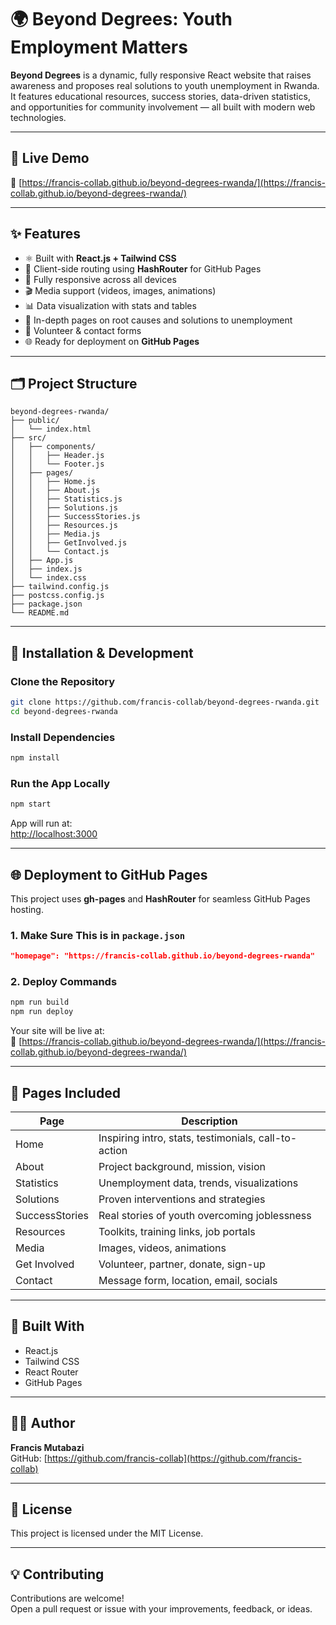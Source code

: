 # 🌍 Beyond Degrees: Youth Employment Matters

**Beyond Degrees** is a dynamic, fully responsive React website that raises awareness and proposes real solutions to youth unemployment in Rwanda. It features educational resources, success stories, data-driven statistics, and opportunities for community involvement — all built with modern web technologies.

---

## 📌 Live Demo

🔗 [https://francis-collab.github.io/beyond-degrees-rwanda/](https://francis-collab.github.io/beyond-degrees-rwanda/)

---

## ✨ Features

- ⚛️ Built with **React.js + Tailwind CSS**  
- 🔀 Client-side routing using **HashRouter** for GitHub Pages  
- 📱 Fully responsive across all devices  
- 🎬 Media support (videos, images, animations)  
- 📊 Data visualization with stats and tables  
- 🧠 In-depth pages on root causes and solutions to unemployment  
- 💬 Volunteer & contact forms  
- 🌐 Ready for deployment on **GitHub Pages**  

---

## 🗂️ Project Structure

```
beyond-degrees-rwanda/
├── public/
│   └── index.html
├── src/
│   ├── components/
│   │   ├── Header.js
│   │   └── Footer.js
│   ├── pages/
│   │   ├── Home.js
│   │   ├── About.js
│   │   ├── Statistics.js
│   │   ├── Solutions.js
│   │   ├── SuccessStories.js
│   │   ├── Resources.js
│   │   ├── Media.js
│   │   ├── GetInvolved.js
│   │   └── Contact.js
│   ├── App.js
│   ├── index.js
│   └── index.css
├── tailwind.config.js
├── postcss.config.js
├── package.json
└── README.md
```

---

## 🚀 Installation & Development

### Clone the Repository

```bash
git clone https://github.com/francis-collab/beyond-degrees-rwanda.git
cd beyond-degrees-rwanda
```

### Install Dependencies

```bash
npm install
```

### Run the App Locally

```bash
npm start
```

App will run at:  
[http://localhost:3000](http://localhost:3000)

---

## 🌐 Deployment to GitHub Pages

This project uses **gh-pages** and **HashRouter** for seamless GitHub Pages hosting.

### 1. Make Sure This is in `package.json`

```json
"homepage": "https://francis-collab.github.io/beyond-degrees-rwanda"
```

### 2. Deploy Commands

```bash
npm run build
npm run deploy
```

Your site will be live at:  
🔗 [https://francis-collab.github.io/beyond-degrees-rwanda/](https://francis-collab.github.io/beyond-degrees-rwanda/)

---

## 📘 Pages Included

| Page           | Description                                           |
|----------------|-------------------------------------------------------|
| Home           | Inspiring intro, stats, testimonials, call-to-action |
| About          | Project background, mission, vision                  |
| Statistics     | Unemployment data, trends, visualizations            |
| Solutions      | Proven interventions and strategies                  |
| SuccessStories | Real stories of youth overcoming joblessness         |
| Resources      | Toolkits, training links, job portals                |
| Media          | Images, videos, animations                           |
| Get Involved   | Volunteer, partner, donate, sign-up                  |
| Contact        | Message form, location, email, socials               |

---

## 🧰 Built With

- React.js  
- Tailwind CSS  
- React Router  
- GitHub Pages  

---

## 🧑‍💻 Author

**Francis Mutabazi**  
GitHub: [https://github.com/francis-collab](https://github.com/francis-collab)

---

## 📄 License

This project is licensed under the MIT License.

---

## 💡 Contributing

Contributions are welcome!  
Open a pull request or issue with your improvements, feedback, or ideas.

